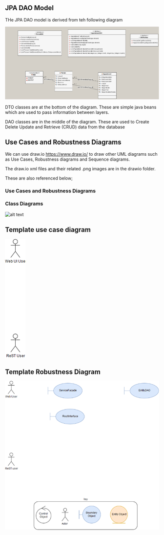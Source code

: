 
## JPA DAO Model

THe JPA DAO model is derived from teh following diagram

![alt text](../UMLmodel/images/jpaExampleClassDiagram.png "Figure jpaExampleClassDiagram.png" )

DTO classes are at the bottom of the diagram. 
These are simple java beans which are used to pass information between layers.

DAO classes are in the middle of the diagram.
These are used to Create Delete Update and Retrieve (CRUD) data from the database




## Use Cases and Robustness Diagrams


We can use draw.io https://www.draw.io/ to draw other UML diagrams such as Use Cases, Robustness diagrams and Sequence diagrams. 

The draw.io xml files and their related .png images are in the drawio folder. 

These are also referenced below;


### Use Cases and Robustness Diagrams

### Class Diagrams
![alt text](../UMLmodel/drawio/farm-dao-robustness-drawio.png "Figure farm-dao-robustness-drawio.png")

## Template use case diagram

![alt text](../UMLmodel/drawio/exampleproject-usecase-drawio.png "Figure exampleproject-usecase-drawio.png")

## Template Robustness Diagram 

![alt text](../UMLmodel/drawio/exampleproject-robustness-diagram-drawio.png "Figure exampleproject-robustness-diagram-drawio.png")



